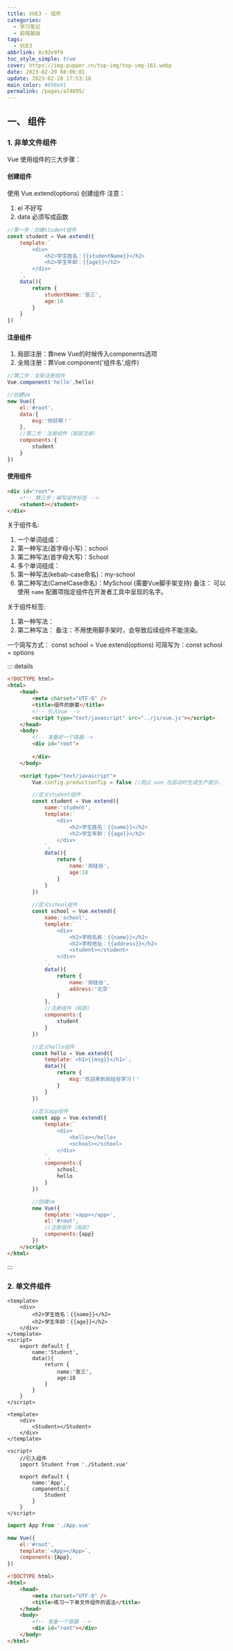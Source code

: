 ```yaml
---
title: VUE3 - 组件
categories: 
  - 学习笔记
  - 前端基础
tags: 
  - VUE3
abbrlink: 8c92e9f9
toc_style_simple: true
cover: https://img.pupper.cn/top-img/top-img-161.webp
date: 2023-02-20 08:00:01
update: 2023-02-20 17:53:18
main_color: #856e91
permalink: /pages/a74895/
---
```

## 一、 组件

### 1. 非单文件组件

Vue 使用组件的三大步骤：

#### 创建组件
使用 Vue.extend(options) 创建组件
注意：
1. el 不好写
2. data 必须写成函数

```js
//第一步：创建student组件
const student = Vue.extend({
    template:`
        <div>
            <h2>学生姓名：{{studentName}}</h2>
            <h2>学生年龄：{{age}}</h2>
        </div>
    `,
    data(){
        return {
            studentName:'张三',
            age:18
        }
    }
})
```

#### 注册组件
1. 局部注册：靠new Vue的时候传入components选项
2. 全局注册：靠Vue.component('组件名',组件)

```js
//第二步：全局注册组件
Vue.component('hello',hello)

//创建vm
new Vue({
    el:'#root',
    data:{
        msg:'你好啊！'
    },
    //第二步：注册组件（局部注册）
    components:{
        student
    }
})
```

#### 使用组件

```html
<div id="root">
    <!-- 第三步：编写组件标签 -->
    <student></student>
</div>
```

关于组件名:
1. 一个单词组成：
  1. 第一种写法(首字母小写)：school
  2. 第二种写法(首字母大写)：School
2. 多个单词组成：
  3. 第一种写法(kebab-case命名)：my-school
  4. 第二种写法(CamelCase命名)：MySchool (需要Vue脚手架支持)
备注：
可以使用 `name` 配置项指定组件在开发者工具中呈现的名字。

关于组件标签:
1. 第一种写法：<school></school>
2. 第二种写法：<school/>
备注：不用使用脚手架时，<school/>会导致后续组件不能渲染。

一个简写方式：
const school = Vue.extend(options) 可简写为：const school = options

::: details

```html
<!DOCTYPE html>
<html>
	<head>
		<meta charset="UTF-8" />
		<title>组件的嵌套</title>
		<!-- 引入Vue -->
		<script type="text/javascript" src="../js/vue.js"></script>
	</head>
	<body>
		<!-- 准备好一个容器-->
		<div id="root">
			
		</div>
	</body>

	<script type="text/javascript">
		Vue.config.productionTip = false //阻止 vue 在启动时生成生产提示。

		//定义student组件
		const student = Vue.extend({
			name:'student',
			template:`
				<div>
					<h2>学生姓名：{{name}}</h2>	
					<h2>学生年龄：{{age}}</h2>	
				</div>
			`,
			data(){
				return {
					name:'尚硅谷',
					age:18
				}
			}
		})
		
		//定义school组件
		const school = Vue.extend({
			name:'school',
			template:`
				<div>
					<h2>学校名称：{{name}}</h2>	
					<h2>学校地址：{{address}}</h2>	
					<student></student>
				</div>
			`,
			data(){
				return {
					name:'尚硅谷',
					address:'北京'
				}
			},
			//注册组件（局部）
			components:{
				student
			}
		})

		//定义hello组件
		const hello = Vue.extend({
			template:`<h1>{{msg}}</h1>`,
			data(){
				return {
					msg:'欢迎来到尚硅谷学习！'
				}
			}
		})
		
		//定义app组件
		const app = Vue.extend({
			template:`
				<div>	
					<hello></hello>
					<school></school>
				</div>
			`,
			components:{
				school,
				hello
			}
		})

		//创建vm
		new Vue({
			template:'<app></app>',
			el:'#root',
			//注册组件（局部）
			components:{app}
		})
	</script>
</html>
```
:::

### 2. 单文件组件

<code-group>
<code-block title='student.vue' active>

``` vue
<template>
	<div>
		<h2>学生姓名：{{name}}</h2>
		<h2>学生年龄：{{age}}</h2>
	</div>
</template>
<script>
	export default {
		name:'Student',
		data(){
			return {
				name:'张三',
				age:18
			}
		}
	}
</script>
```
</code-block>
<code-block title='app.vue' active>

``` vue
<template>
	<div>
		<Student></Student>
	</div>
</template>

<script>
	//引入组件
	import Student from './Student.vue'

	export default {
		name:'App',
		components:{
			Student
		}
	}
</script>
```
</code-block>
<code-block title='main.js' active>

```js
import App from './App.vue'

new Vue({
	el:'#root',
	template:`<App></App>`,
	components:{App},
})
```
</code-block>
<code-block title='index.html' active>

```html
<!DOCTYPE html>
<html>
	<head>
		<meta charset="UTF-8" />
		<title>练习一下单文件组件的语法</title>
	</head>
	<body>
		<!-- 准备一个容器 -->
		<div id="root"></div>
	</body>
</html>
```

</code-block>
</code-group>
